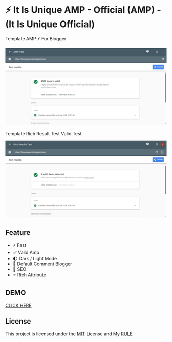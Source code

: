 # ⚡ It Is Unique AMP - Official (AMP) - (It Is Unique Official)
Template AMP ⚡ For Blogger

![valid-amp](valid-amp.jpeg)

Template Rich Result Test Valid Test

![valid-rich-result-test](valid-rich-result-test.jpeg)

## Feature
- ⚡ Fast
- ✅ Valid Amp
- 🌓 Dark / Light Mode
- 💬 Default Comment Blogger
- 🔎 SEO
- ⭐ Rich Attribute

## DEMO
[CLICK HERE](https://itisuniqueamp.blogspot.com)

## License
This project is licensed under the [MIT](LICENSE) License and My [RULE](RULE.md)
